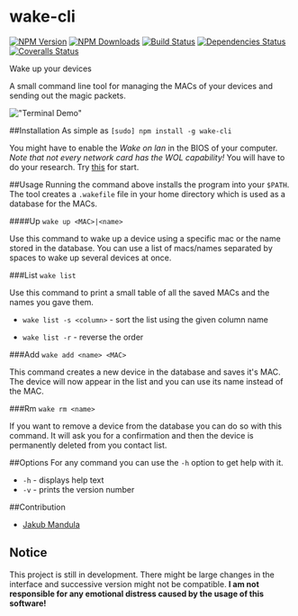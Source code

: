 wake-cli
====

  [![NPM Version][npm-image]][npm-url]
  [![NPM Downloads][downloads-image]][downloads-url]
  [![Build Status][travis-image]][travis-url]
  [![Dependencies Status][david-image]][david-url]
  [![Coveralls Status][coveralls-image]][coveralls-url]

Wake up your devices

A small command line tool for managing the MACs of your devices and sending out the magic packets.

!["Terminal Demo"](http://gifyu.com/images/ezgif-774878134.gif)

##Installation
As simple as `[sudo] npm install -g wake-cli`

You might have to enable the *Wake on lan* in the BIOS of your computer. _Note that not every network card has the WOL capability!_ You will have to do your research. Try [this](http://www.howtogeek.com/70374/how-to-geek-explains-what-is-wake-on-lan-and-how-do-i-enable-it/) for start.

##Usage
  Running the command above installs the program into your `$PATH`. The tool creates a `.wakefile` file in your home directory which is used as a database for the MACs.

####Up
  `wake up <MAC>|<name>`

  Use this command to wake up a device using a specific mac or the name stored in the database.
  You can use a list of macs/names separated by spaces to wake up several devices at once.

###List
  `wake list`

  Use this command to print a small table of all the saved MACs and the names you gave them.
  
  * `wake list -s <column>` - sort the list using the given column name
  
  * `wake list -r` - reverse the order

###Add
  `wake add <name> <MAC>`

  This command creates a new device in the database and saves it's MAC. The device will now appear in the list and you can use its name instead of the MAC.

###Rm
  `wake rm <name>`

  If you want to remove a device from the database you can do so with this command. It will ask you for a confirmation and then the device is permanently deleted from you contact list.

##Options
For any command you can use the `-h` option to get help with it.

  * `-h` - displays help text
  * `-v` - prints the version number

##Contribution
  * [Jakub Mandula](https://github.com/zpiman)

## Notice
  This project is still in development. There might be large changes in the interface and successive version might not be compatible. **I am not responsible for any emotional distress caused by the usage of this software!**


[npm-image]: https://img.shields.io/npm/v/wake-cli.svg?style=flat
[npm-url]: https://npmjs.org/package/wake-cli
[downloads-image]: https://img.shields.io/npm/dm/wake-cli.svg?style=flat
[downloads-url]: https://npmjs.org/package/wake-cli
[travis-image]: https://img.shields.io/travis/zpiman/wake-cli.svg?style=flat
[travis-url]: https://travis-ci.org/zpiman/wake-cli
[david-image]: https://img.shields.io/david/zpiman/wake-cli.svg?style=flat
[david-url]: https://david-dm.org/zpiman/wake-cli
[coveralls-url]: https://coveralls.io/r/zpiman/wake-cli
[coveralls-image]: https://img.shields.io/coveralls/zpiman/wake-cli.svg?style=flat

